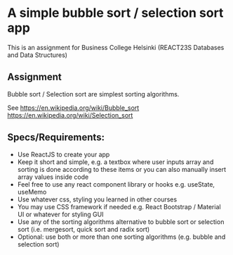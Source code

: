 # A simple bubble sort / selection sort app

This is an assignment for Business College Helsinki (REACT23S Databases and Data Structures)

## Assignment

Bubble sort / Selection sort are simplest sorting algorithms.

See https://en.wikipedia.org/wiki/Bubble_sort
https://en.wikipedia.org/wiki/Selection_sort

## Specs/Requirements:

- Use ReactJS to create your app
- Keep it short and simple, e.g. a textbox where user inputs array and sorting is done according to these items or you can also manually insert array values inside code
- Feel free to use any react component library or hooks e.g. useState, useMemo
- Use whatever css, styling you learned in other courses
- You may use CSS framework if needed e.g. React Bootstrap / Material UI or whatever for styling GUI
- Use any of the sorting algorithms alternative to bubble sort or selection sort (i.e. mergesort, quick sort and radix sort)
- Optional: use both or more than one sorting algorithms (e.g. bubble and selection sort)
